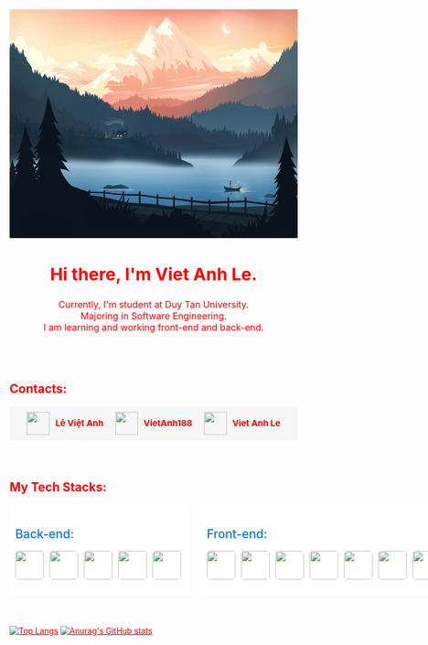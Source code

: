 <style>
    * {
      color: red  
    }
</style>
<section>
    <img height="400" width="100%" src="./assets/imgs/mountains.jpg"/>
    <div style="text-align: center">
        <h1 style="font-size: 30px">Hi there, I'm <b>Viet Anh Le</b>.</h1>
        <ul style="list-style: none; font-size: 16px; padding: 0">
            <li>Currently, I'm student at Duy Tan University.</li>
            <li>Majoring in Software Engineering.</li>
            <li>I am learning and working front-end and back-end.</li>
        </ul>
    </div>
</section>
<section style="padding-top: 40px">
    <h1>Contacts:</h1>
    <div style="display: flex; align-items: center; justify-content: space-evenly; background-color: #f7f7f7; border-radius: 5px; padding: 10px">
        <a style="display: flex; align-items: center ;text-decoration: none; color: #000; column-gap: 10px" href="https://www.facebook.com/profile.php?id=100009701613657">
            <img src="https://cdn.jsdelivr.net/gh/devicons/devicon/icons/facebook/facebook-original.svg" style="height: 40px; width: 40px"/>
            <span style="font-size: 15px; font-weight: 700">Lê Việt Anh</span>
        </a>
        <a style="display: flex; align-items: center ;text-decoration: none; color: #000; column-gap: 10px" href="https://github.com/VietAnh188">
            <img src="https://cdn.jsdelivr.net/gh/devicons/devicon/icons/github/github-original.svg" style="height: 40px; width: 40px"/>
            <span style="font-size: 15px;  font-weight: 700">VietAnh188</span>
        </a>
        <a style="display: flex; align-items: center ;text-decoration: none; color: #000; column-gap: 10px" href="https://www.linkedin.com/in/viet-anh-le-033b29227/">
            <img src="https://cdn.jsdelivr.net/gh/devicons/devicon/icons/linkedin/linkedin-original.svg" style="height: 40px; width: 40px"/>
            <span style="font-size: 15px;  font-weight: 700">Viet Anh Le</span>
        </a>
    </div>
</section>
<section style="padding-top: 40px; padding-bottom: 40px">
    <h1>My Tech Stacks:</h1>
    <div style="display: flex; column-gap: 20px">
        <div style="background-color: white; padding: 10px; border-radius: 5px">
            <h2 style="color: #0377fc; font-weight: 500">Back-end:</h3>
            <ul style="padding: 0; list-style: none; display: flex; gap: 5px">
                <li>
                    <img src="https://cdn.jsdelivr.net/gh/devicons/devicon/icons/typescript/typescript-original.svg" style="height: 50px; width: 50px; border-radius: 5px"/>
                <li>
                <li>
                    <img src="https://cdn.jsdelivr.net/gh/devicons/devicon/icons/javascript/javascript-original.svg" style="height: 50px; width: 50px; border-radius: 5px"/>
                <li>
                <li>
                    <img src="https://cdn.jsdelivr.net/gh/devicons/devicon/icons/nodejs/nodejs-original.svg" style="height: 50px; width: 50px; border-radius: 5px"/>
                <li>
                <li>
                    <img src="https://cdn.jsdelivr.net/gh/devicons/devicon/icons/nestjs/nestjs-plain.svg" style="height: 50px; width: 50px; border-radius: 5px"/>
                <li>
                <li>
                    <img src="https://cdn.jsdelivr.net/gh/devicons/devicon/icons/express/express-original-wordmark.svg" style="height: 50px; width: 50px; border-radius: 5px"/>
                <li>
            </ul>
        </div>
        <div style="background-color: white; padding: 10px; border-radius: 5px">
            <h2 style="color: #0377fc; font-weight: 500">Front-end:</h2>
            <ul style="padding: 0; list-style: none; display: flex; gap: 5px">
                <li>
                    <img src="https://cdn.jsdelivr.net/gh/devicons/devicon/icons/react/react-original-wordmark.svg" style="height: 50px; width: 50px; border-radius: 5px"/>
                <li>
                <li>
                    <img src="https://cdn.jsdelivr.net/gh/devicons/devicon/icons/redux/redux-original.svg" style="height: 50px; width: 50px; border-radius: 5px"/>
                <li>
                <li>
                    <img src="https://cdn.jsdelivr.net/gh/devicons/devicon/icons/tailwindcss/tailwindcss-plain.svg" style="height: 50px; width: 50px; border-radius: 5px"/>
                <li>
                <li>
                    <img src="https://cdn.jsdelivr.net/gh/devicons/devicon/icons/bootstrap/bootstrap-plain.svg" style="height: 50px; width: 50px; border-radius: 5px"/>
                <li>
                <li>
                    <img src="https://cdn.jsdelivr.net/gh/devicons/devicon/icons/sass/sass-original.svg" style="height: 50px; width: 50px; border-radius: 5px"/>
                <li>
                <li>
                    <img src="https://cdn.jsdelivr.net/gh/devicons/devicon/icons/html5/html5-original-wordmark.svg" style="height: 50px; width: 50px; border-radius: 5px"/>
                <li>
                <li>
                    <img src="https://cdn.jsdelivr.net/gh/devicons/devicon/icons/css3/css3-original-wordmark.svg" style="height: 50px; width: 50px; border-radius: 5px"/>
                <li>
            </ul>
        </div>
        <div style="background-color: white; padding: 10px; border-radius: 5px">
            <h2 style="color: #0377fc; font-weight: 500">Database:</h2>
            <ul style="padding: 0; list-style: none; display: flex; gap: 5px">
                <li>
                    <img src="https://cdn.jsdelivr.net/gh/devicons/devicon/icons/redis/redis-original.svg" style="height: 50px; width: 50px; border-radius: 5px"/>
                <li>
                <li>
                    <img src="https://cdn.jsdelivr.net/gh/devicons/devicon/icons/postgresql/postgresql-original.svg" style="height: 50px; width: 50px; border-radius: 5px"/>
                <li>
                <li>
                    <img src="https://cdn.jsdelivr.net/gh/devicons/devicon/icons/mysql/mysql-original-wordmark.svg" style="height: 50px; width: 50px; border-radius: 5px"/>
                <li>
                <li>
                    <img src="https://cdn.jsdelivr.net/gh/devicons/devicon/icons/mongodb/mongodb-original-wordmark.svg" style="height: 50px; width: 50px; border-radius: 5px"/>
                <li>
            </ul>
        </div>
    </div>
</section>

[![Top Langs](https://github-readme-stats.vercel.app/api/top-langs/?username=VietAnh188&langs_count=5)](https://github.com/anuraghazra/github-readme-stats)
[![Anurag's GitHub stats](https://github-readme-stats.vercel.app/api?username=VietAnh188)](https://github.com/anuraghazra/github-readme-stats)